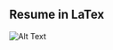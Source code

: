 ## Resume in LaTex
![Alt Text](https://github.com/mehul-m-prajapati/Resume/raw/master/gif/install.gif)

